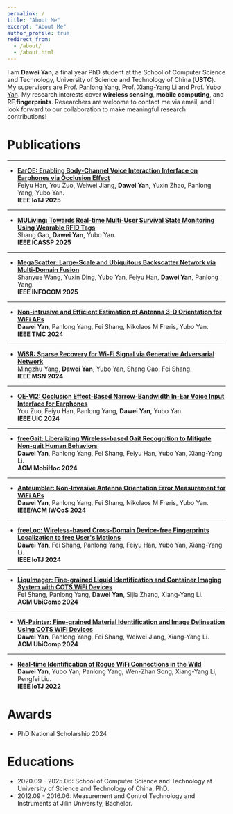 ```yaml
---
permalink: /
title: "About Me"
excerpt: "About Me"
author_profile: true
redirect_from: 
  - /about/
  - /about.html
---
```


I am **Dawei Yan**, a final year PhD student at the School of Computer Science and Technology, University of Science and Technology of China (**USTC**). My supervisors are Prof. [Panlong Yang](https://scholar.google.com/citations?user=sst3cxoAAAAJ), Prof. [Xiang-Yang Li](https://scholar.google.com/citations?user=JURtNb0AAAAJ) and Prof. [Yubo Yan](https://scholar.google.com.hk/citations?user=87iG2TQAAAAJ). My research interests cover **wireless sensing**, **mobile computing**, and **RF fingerprints**. Researchers are welcome to contact me via email, and I look forward to our collaboration to make meaningful research contributions!

Publications
======
---
* [**EarOE: Enabling Body-Channel Voice Interaction Interface on Earphones via Occlusion Effect**]() \
Feiyu Han, You Zuo, Weiwei Jiang, **Dawei Yan**, Yuxin Zhao, Panlong Yang, Yubo Yan.  \
**IEEE IoTJ 2025**
  
---
* [**MULiving: Towards Real-time Multi-User Survival State Monitoring Using Wearable RFID Tags**]() \
Shang Gao, **Dawei Yan**, Yubo Yan.  \
**IEEE ICASSP 2025**  

---
* [**MegaScatter: Large-Scale and Ubiquitous Backscatter Network via Multi-Domain Fusion**]() \
Shanyue Wang, Yuxin Ding, Yubo Yan, Feiyu Han, **Dawei Yan**, Panlong Yang.  \
**IEEE INFOCOM 2025**  

---
* [**Non-intrusive and Efficient Estimation of Antenna 3-D Orientation for WiFi APs**](https://ieeexplore.ieee.org/abstract/document/10731634) \
**Dawei Yan**, Panlong Yang, Fei Shang, Nikolaos M Freris, Yubo Yan.  \
**IEEE TMC 2024**  

---
* [**WiSR: Sparse Recovery for Wi-Fi Signal via Generative Adversarial Network**]() \
Mingzhu Yang, **Dawei Yan**, Yubo Yan, Shang Gao, Fei Shang.  \
**IEEE MSN 2024**  

---
* [**OE-VI2: Occlusion Effect-Based Narrow-Bandwidth In-Ear Voice Input Interface for Earphones**]() \
You Zuo, Feiyu Han, Panlong Yang, **Dawei Yan**, Yubo Yan.  \
**IEEE UIC 2024**  

---
* [**freeGait: Liberalizing Wireless-based Gait Recognition to Mitigate Non-gait Human Behaviors**](https://dl.acm.org/doi/10.1145/3641512.3686362) \
**Dawei Yan**, Panlong Yang, Fei Shang, Feiyu Han, Yubo Yan, Xiang-Yang Li.  \
**ACM MobiHoc 2024**  

---
* [**Anteumbler: Non-Invasive Antenna Orientation Error Measurement for WiFi APs**](https://ieeexplore.ieee.org/abstract/document/10682937) \
**Dawei Yan**, Panlong Yang, Fei Shang, Nikolaos M Freris, Yubo Yan.  \
**IEEE/ACM IWQoS 2024**  

---
* [**freeLoc: Wireless-based Cross-Domain Device-free Fingerprints Localization to free User's Motions**](https://ieeexplore.ieee.org/abstract/document/10506982) \
**Dawei Yan**, Fei Shang, Panlong Yang, Feiyu Han, Yubo Yan, Xiang-Yang Li.  \
**IEEE IoTJ 2024**  

---
* [**LiquImager: Fine-grained Liquid Identification and Container Imaging System with COTS WiFi Devices**](https://dl.acm.org/doi/abs/10.1145/3643509) \
Fei Shang, Panlong Yang, **Dawei Yan**, Sijia Zhang, Xiang-Yang Li.  \
**ACM UbiComp 2024**  

---
* [**Wi-Painter: Fine-grained Material Identification and Image Delineation Using COTS WiFi Devices**](https://dl.acm.org/doi/abs/10.1145/3633809) \
**Dawei Yan**, Panlong Yang, Fei Shang, Weiwei Jiang, Xiang-Yang Li.  \
**ACM UbiComp 2024**  

---
* [**Real-time Identification of Rogue WiFi Connections in the Wild**](https://ieeexplore.ieee.org/abstract/document/9956881) \
**Dawei Yan**, Yubo Yan, Panlong Yang, Wen-Zhan Song, Xiang-Yang Li, Pengfei Liu.  \
**IEEE IoTJ 2022**  


Awards
======
* PhD National Scholarship 2024 


Educations
======
* 2020.09 - 2025.06: School of Computer Science and Technology at University of Science and Technology of China, PhD. 
* 2012.09 - 2016.06: Measurement and Control Technology and Instruments at Jilin University, Bachelor.

